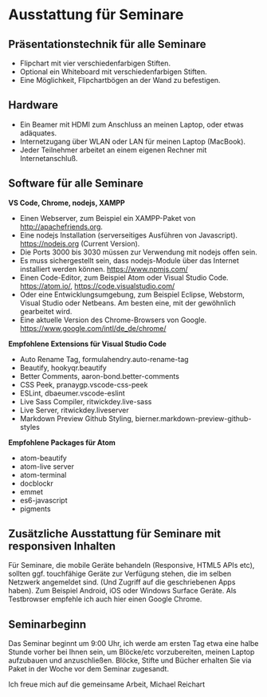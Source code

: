 # Ausstattung für Seminare

## Präsentationstechnik für alle Seminare

- Flipchart mit vier verschiedenfarbigen Stiften.
- Optional ein Whiteboard mit verschiedenfarbigen Stiften.
- Eine Möglichkeit, Flipchartbögen an der Wand zu befestigen.

## Hardware

- Ein Beamer mit HDMI zum Anschluss an meinen Laptop, oder etwas adäquates.
- Internetzugang über WLAN oder LAN für meinen Laptop (MacBook).
- Jeder Teilnehmer arbeitet an einem eigenen Rechner mit Internetanschluß.

## Software für alle Seminare

**VS Code, Chrome, nodejs, XAMPP**

- Einen Webserver, zum Beispiel ein XAMPP-Paket von http://apachefriends.org.
- Eine nodejs Installation (serverseitiges Ausführen von Javascript). https://nodejs.org (Current Version).
- Die Ports 3000 bis 3030 müssen zur Verwendung mit nodejs offen sein.
- Es muss sichergestellt sein, dass nodejs-Module über das Internet installiert werden können. https://www.npmjs.com/
- Einen Code-Editor, zum Beispiel Atom oder Visual Studio Code. https://atom.io/, https://code.visualstudio.com/
- Oder eine Entwicklungsumgebung, zum Beispiel Eclipse, Webstorm, Visual Studio oder Netbeans. Am besten eine, mit der gewöhnlich gearbeitet wird.
- Eine aktuelle Version des Chrome-Browsers von Google. https://www.google.com/intl/de_de/chrome/

**Empfohlene Extensions für Visual Studio Code**

- Auto Rename Tag, formulahendry.auto-rename-tag
- Beautify, hookyqr.beautify
- Better Comments, aaron-bond.better-comments
- CSS Peek, pranaygp.vscode-css-peek
- ESLint, dbaeumer.vscode-eslint
- Live Sass Compiler, ritwickdey.live-sass
- Live Server, ritwickdey.liveserver
- Markdown Preview Github Styling, bierner.markdown-preview-github-styles

**Empfohlene Packages für Atom**

- atom-beautify
- atom-live server
- atom-terminal
- docblockr
- emmet
- es6-javascript
- pigments

## Zusätzliche Ausstattung für Seminare mit responsiven Inhalten

Für Seminare, die mobile Geräte behandeln (Responsive, HTML5 APIs etc), sollten ggf. touchfähige Geräte zur Verfügung stehen, die im selben Netzwerk angemeldet sind. (Und Zugriff auf die geschriebenen Apps haben). Zum Beispiel Android, iOS oder Windows Surface Geräte. Als Testbrowser empfehle ich auch hier einen Google Chrome.

## Seminarbeginn

Das Seminar beginnt um 9:00 Uhr, ich werde am ersten Tag etwa eine halbe Stunde vorher bei Ihnen sein, um Blöcke/etc vorzubereiten, meinen Laptop aufzubauen und anzuschließen. Blöcke, Stifte und Bücher erhalten Sie via Paket in der Woche vor dem Seminar zugesandt.

Ich freue mich auf die gemeinsame Arbeit,
Michael Reichart
